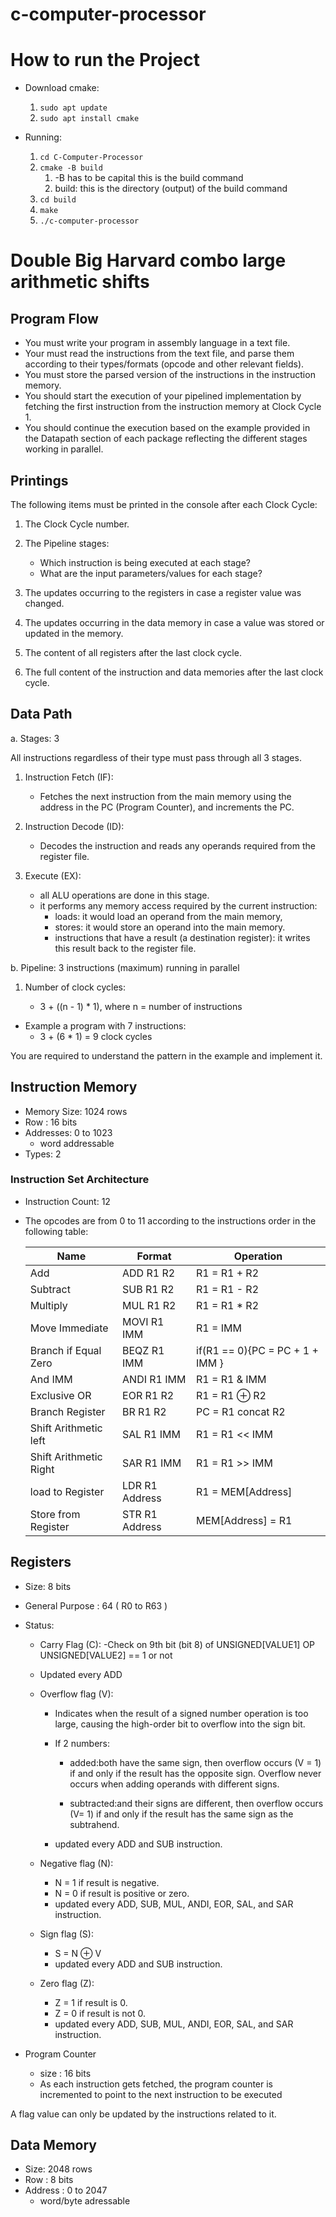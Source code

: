 # c-computer-processor

# How to run the Project

- Download cmake:

  1. `sudo apt update`
  1. `sudo apt install cmake`

- Running:

  1. `cd C-Computer-Processor`
  1. `cmake -B build`
     1. -B has to be capital this is the build command
     1. build: this is the directory (output) of the build command
  1. `cd build`
  1. `make`
  1. `./c-computer-processor`

# Double Big Harvard combo large arithmetic shifts

## Program Flow

- You must write your program in assembly language in a text file.
- Your must read the instructions from the text file, and parse them according to their types/formats (opcode and other relevant fields).
- You must store the parsed version of the instructions in the instruction memory.
- You should start the execution of your pipelined implementation by fetching the first instruction from the instruction memory at Clock Cycle 1.
- You should continue the execution based on the example provided in the Datapath section of each package reflecting the different stages working in parallel.

## Printings

The following items must be printed in the console after each Clock Cycle:

1. The Clock Cycle number.

2. The Pipeline stages:

   - Which instruction is being executed at each stage?
   - What are the input parameters/values for each stage?

3. The updates occurring to the registers in case a register value was changed.

4. The updates occurring in the data memory in case a value was stored or updated in the memory.
5. The content of all registers after the last clock cycle.
6. The full content of the instruction and data memories after the last clock cycle.

## Data Path

a. Stages: 3

All instructions regardless of their type must pass through all 3 stages.

1. Instruction Fetch (IF):
   - Fetches the next instruction from the main memory using the address in the PC (Program Counter), and increments the PC.
2. Instruction Decode (ID):
   - Decodes the instruction and reads any operands required from the register file.
3. Execute (EX):

   - all ALU operations are done in this stage.
   - it performs any memory access required by the current instruction:
     - loads: it would load an operand from the main memory,
     - stores: it would store an operand into the main memory.
     - instructions that have a result (a destination register): it writes this result back to the register file.

b. Pipeline: 3 instructions (maximum) running in parallel

1.  Number of clock cycles:

    - 3 + ((n - 1) \* 1), where n = number of instructions

- Example a program with 7 instructions:
  - 3 + (6 \* 1) = 9 clock cycles

You are required to understand the pattern in the example and implement it.

## Instruction Memory

- Memory Size: 1024 rows
- Row : 16 bits
- Addresses: 0 to 1023
  - word addressable
- Types: 2

### Instruction Set Architecture

- Instruction Count: 12

- The opcodes are from 0 to 11 according to the instructions order in the following table:

  | Name                   | Format         | Operation                       |
  | ---------------------- | -------------- | ------------------------------- |
  | Add                    | ADD R1 R2      | R1 = R1 + R2                    |
  | Subtract               | SUB R1 R2      | R1 = R1 - R2                    |
  | Multiply               | MUL R1 R2      | R1 = R1 \* R2                   |
  | Move Immediate         | MOVI R1 IMM    | R1 = IMM                        |
  | Branch if Equal Zero   | BEQZ R1 IMM    | if(R1 == 0){PC = PC + 1 + IMM } |
  | And IMM                | ANDI R1 IMM    | R1 = R1 & IMM                   |
  | Exclusive OR           | EOR R1 R2      | R1 = R1 ⊕ R2                    |
  | Branch Register        | BR R1 R2       | PC = R1 concat R2               |
  | Shift Arithmetic left  | SAL R1 IMM     | R1 = R1 << IMM                  |
  | Shift Arithmetic Right | SAR R1 IMM     | R1 = R1 >> IMM                  |
  | load to Register       | LDR R1 Address | R1 = MEM[Address]               |
  | Store from Register    | STR R1 Address | MEM[Address] = R1               |

## Registers

- Size: 8 bits
- General Purpose : 64 ( R0 to R63 )
- Status:

  - Carry Flag (C):
    -Check on 9th bit (bit 8) of UNSIGNED[VALUE1] OP UNSIGNED[VALUE2] == 1 or not
  - Updated every ADD

  - Overflow flag (V):

    - Indicates when the result of a signed number operation is too large, causing the high-order bit to overflow into the sign bit.

    - If 2 numbers:

      - added:both have the same sign, then overflow occurs (V = 1) if and only if the result has the opposite sign.
        Overflow never occurs when adding operands with different signs.

      - subtracted:and their signs are different, then overflow occurs (V= 1) if and only if the result has the same sign as the subtrahend.

    - updated every ADD and SUB instruction.

  - Negative flag (N):
    - N = 1 if result is negative.
    - N = 0 if result is positive or zero.
    - updated every ADD, SUB, MUL, ANDI, EOR, SAL, and SAR instruction.
  - Sign flag (S):
    - S = N ⊕ V
    - updated every ADD and SUB instruction.
  - Zero flag (Z):
    - Z = 1 if result is 0.
    - Z = 0 if result is not 0.
    - updated every ADD, SUB, MUL, ANDI, EOR, SAL, and SAR instruction.

- Program Counter
  - size : 16 bits
  - As each instruction gets fetched, the program counter is incremented to point to the next instruction to be executed

A flag value can only be updated by the instructions related to it.

## Data Memory

- Size: 2048 rows
- Row : 8 bits
- Address : 0 to 2047
  - word/byte adressable
